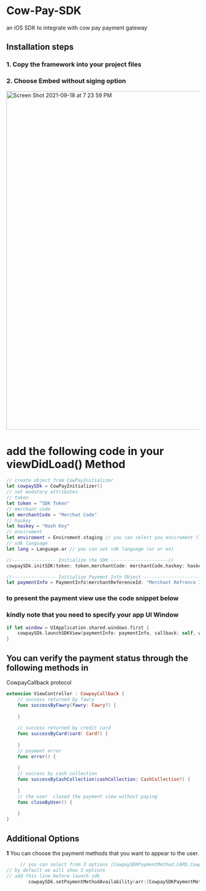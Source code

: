 # Cow-Pay-SDK
an iOS SDK to integrate with cow pay payment gateway
## Installation steps 
### 1. Copy the framework into your project files 
### 2. Choose Embed without siging option 
<img width="882" alt="Screen Shot 2021-09-18 at 7 23 59 PM" src="https://user-images.githubusercontent.com/23611381/133897529-3bd6c660-3dec-496b-95a2-c94fdf208953.png">

add the following code in your viewDidLoad() Method
=
```swift
// create object from CowPayInitializer
let cowpaySDk = CowPayInitializer()
// set madatory attributes
// token
let token = "SDK Token"
// merchant code
let merchantCode = "Merchat Code"
// haskey
let haskey = "Hash Key"
// enviroment
let enviroment = Enviroment.staging // you can select you enviroment (live or staging)
// sdk language
let lang = Language.ar // you can set sdk language (ar or en)

//---------------- Initialize the SDK ---------------------//
cowpaySDk.initSDK(token: token,merchantCode: merchantCode,haskey: haskey,enviroment: enviroment,with: lang)

//---------------- Initialize Payemnt Info Object ---------------------//
let paymentInfo = PaymentInfo(merchantReferenceId: "Merchant Refrence Id", customerMerchantProfileId: "customer Merchant Profile Id", amount: "amount", description: "description", customerName: "Customer Name", customerEmail: "customer Email", customerMobile: "Customer Mobile")
```
### to present the payment view use the code snippet below 
### kindly note that you need to specify your app UI Window 
```swift
if let window = UIApplication.shared.windows.first {
    cowpaySDk.launchSDKView(paymentInfo: paymentInfo, callback: self, window: window)
}
```
## You can verify the payment status through the following methods in 
CowpayCallback protocol 

```swift 
extension ViewController : CowpayCallback {
    // success returned by fawry
    func successByFawry(fawry: Fawry?) {
        
    }
    
    // success returned by credit card
    func successByCard(card: Card?) {
        
    }
    // payment error
    func error() {
        
    }
    // success by cash collection
    func successByCashCollection(cashCollection: CashCollection?) {
        
    }
    // the user  closed the payment view without paying
    func closeByUser() {
        
    }
}
```
## Additional Options


**1** You can choose the payment methods that you want to appear to the user.

```swift 
     // you can select from 3 options (CowpaySDKPaymentMethod.CARD,CowpaySDKPaymentMethod.FAWRY,CowpaySDKPaymentMethod.CASH_COLLECTION)
// by default we will show 3 options
// add this line before launch sdk   
        cowpaySDk.setPaymentMethodAvailability(arr:[CowpaySDKPaymentMethod.CARD,CowpaySDKPaymentMethod.FAWRY,CowpaySDKPaymentMethod.CASH_COLLECTION])
```